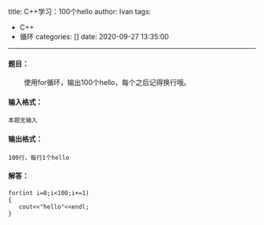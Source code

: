 title: C++学习：100个hello
author: Ivan
tags:
  - C++
  - 循环
categories: []
date: 2020-09-27 13:35:00
---
#### 题目：
&emsp; &emsp;使用for循环，输出100个hello，每个之后记得换行哦。  
#### 输入格式：
```本题无输入```

#### 输出格式：
```100行，每行1个hello```

#### 解答：
```
for(int i=0;i<100;i+=1)
{
   cout<<"hello"<<endl;
}
```
